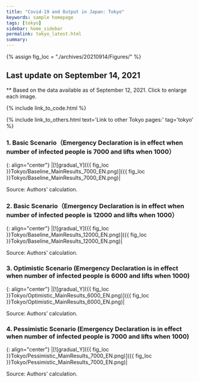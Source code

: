 ```yaml
---
title: "Covid-19 and Output in Japan: Tokyo"
keywords: sample homepage
tags: [tokyo]
sidebar: home_sidebar
permalink: tokyo_latest.html
summary:
---
```


{% assign fig_loc = "./archives/20210914/Figures/" %}

## Last update on September 14, 2021
** Based on the data available as of September 12, 2021. Click to enlarge each image.

{% include link_to_code.html %}

{% include link_to_others.html text='Link to other Tokyo pages:' tag='tokyo' %}



<!-- #### (i) Baseline scenario

{: align="center"}
|[![Tokyo_gradual_Y]({{ fig_loc }}Tokyo/GradualRecovery1.png)]({{ fig_loc }}Tokyo/GradualRecovery1.png)|

Source: Authors’ calculation.

#### (ii) Alternative scenario

{: align="center"}
|[![Tokyo_gradual_Y]({{ fig_loc }}Tokyo/GradualRecovery3.png)]({{ fig_loc }}Tokyo/GradualRecovery3.png)|

Source: Authors’ calculation. -->

<!-- #### (iii) Variant scenario (A)

{: align="center"}
|[![Tokyo_gradual_Y]({{ fig_loc }}Tokyo/GradualRecovery41.png)]({{ fig_loc }}Tokyo/GradualRecovery41.png)|

Source: Authors’ calculation. -->




### 1. Basic Scenario（Emergency Declaration is in effect when number of infected people is 7000 and lifts when 1000）

{: align="center"}
|[![gradual_Y]({{ fig_loc }}Tokyo/Baseline_MainResults_7000_EN.png)]({{ fig_loc }}Tokyo/Baseline_MainResults_7000_EN.png)|

Source: Authors’ calculation.

### 2. Basic Scenario（Emergency Declaration is in effect when number of infected people is 12000 and lifts when 1000）

{: align="center"}
|[![gradual_Y]({{ fig_loc }}Tokyo/Baseline_MainResults_12000_EN.png)]({{ fig_loc }}Tokyo/Baseline_MainResults_12000_EN.png)|

Source: Authors’ calculation.

### 3. Optimistic Scenario (Emergency Declaration is in effect when number of infected people is 6000 and lifts when 1000)

{: align="center"}
|[![gradual_Y]({{ fig_loc }}Tokyo/Optimistic_MainResults_6000_EN.png)]({{ fig_loc }}Tokyo/Optimistic_MainResults_6000_EN.png)|

Source: Authors’ calculation.

### 4. Pessimistic Scenario (Emergency Declaration is in effect when number of infected people is 7000 and lifts when 1000)

{: align="center"}
|[![gradual_Y]({{ fig_loc }}Tokyo/Pessimistic_MainResults_7000_EN.png)]({{ fig_loc }}Tokyo/Pessimistic_MainResults_7000_EN.png)|

Source: Authors’ calculation.



